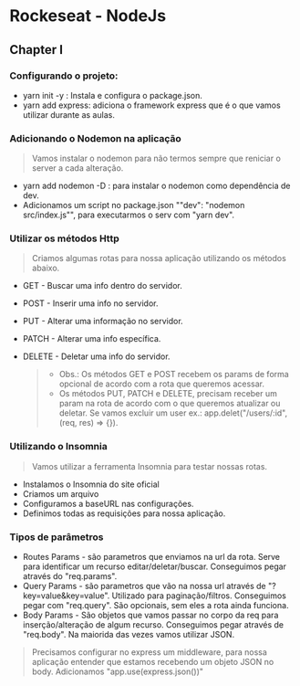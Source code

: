 # Rockeseat - NodeJs

## Chapter I

### Configurando o projeto:

- yarn init -y : Instala e configura o package.json.
- yarn add express: adiciona o framework express que é o que vamos utilizar durante as aulas.

### Adicionando o Nodemon na aplicação

> Vamos instalar o nodemon para não termos sempre que reniciar o server a cada alteração.

- yarn add nodemon -D : para instalar o nodemon como dependência de dev.
- Adicionamos um script no package.json ""dev": "nodemon src/index.js"", para executarmos o serv com "yarn dev".

### Utilizar os métodos Http

> Criamos algumas rotas para nossa aplicação utilizando os métodos abaixo.

- GET - Buscar uma info dentro do servidor.
- POST - Inserir uma info no servidor.
- PUT - Alterar uma informação no servidor.
- PATCH - Alterar uma info específica.
- DELETE - Deletar uma info do servidor.

  > - Obs.: Os métodos GET e POST recebem os params de forma opcional de acordo com a rota que queremos acessar.
  > - Os métodos PUT, PATCH e DELETE, precisam receber um param na rota de acordo com o que queremos atualizar ou deletar. Se vamos excluir um user ex.: app.delet("/users/:id", (req, res) => {}).

### Utilizando o Insomnia

> Vamos utilizar a ferramenta Insomnia para testar nossas rotas.

- Instalamos o Insomnia do site oficial
- Criamos um arquivo
- Configuramos a baseURL nas configurações.
- Definimos todas as requisições para nossa aplicação.

### Tipos de parâmetros

- Routes Params - são parametros que enviamos na url da rota. Serve para identificar um recurso editar/deletar/buscar. Conseguimos pegar através do "req.params".
- Query Params - são parametros que vão na nossa url através de "?key=value&key=value". Utilizado para paginação/filtros. Conseguimos pegar com "req.query". São opcionais, sem eles a rota ainda funciona.
- Body Params - São objetos que vamos passar no corpo da req para inserção/alteração de algum recurso. Conseguimos pegar através de "req.body". Na maiorida das vezes vamos utilizar JSON.

> Precisamos configurar no express um middleware, para nossa aplicação entender que estamos recebendo um objeto JSON no body. Adicionamos "app.use(express.json())"
